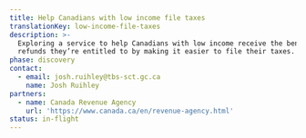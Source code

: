 ```yaml
---
title: Help Canadians with low income file taxes
translationKey: low-income-file-taxes
description: >-
  Exploring a service to help Canadians with low income receive the benefits and
  refunds they’re entitled to by making it easier to file their taxes.
phase: discovery
contact:
  - email: josh.ruihley@tbs-sct.gc.ca
    name: Josh Ruihley
partners:
  - name: Canada Revenue Agency
    url: 'https://www.canada.ca/en/revenue-agency.html'
status: in-flight
---
```


